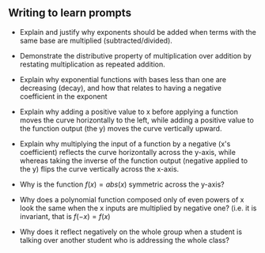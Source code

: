 ## Writing to learn prompts

- Explain and justify why exponents should be added when terms with the same base are multiplied (subtracted/divided).
- Demonstrate the distributive property of multiplication over addition by restating multiplication as repeated addition.
- Explain why exponential functions with bases less than one are decreasing (decay), and how that relates to having a negative coefficient in the exponent
- Explain why adding a positive value to x before applying a function moves the curve horizontally to the left, while adding a positive value to the function output (the y) moves the curve vertically upward.
- Explain why multiplying the input of a function by a negative (x's coefficient) reflects the curve horizontally across the y-axis, while whereas taking the inverse of the function output  (negative  applied to the y) flips the curve vertically across the x-axis.
- Why is the function $f(x)=abs(x)$ symmetric across the y-axis?
- Why does a polynomial function composed only of even powers of x look the same when the x inputs are multiplied by negative one? (i.e. it is invariant, that is $f(-x)=f(x)$

- Why does it reflect negatively on the whole group when a student is talking over another student who is addressing the whole class?